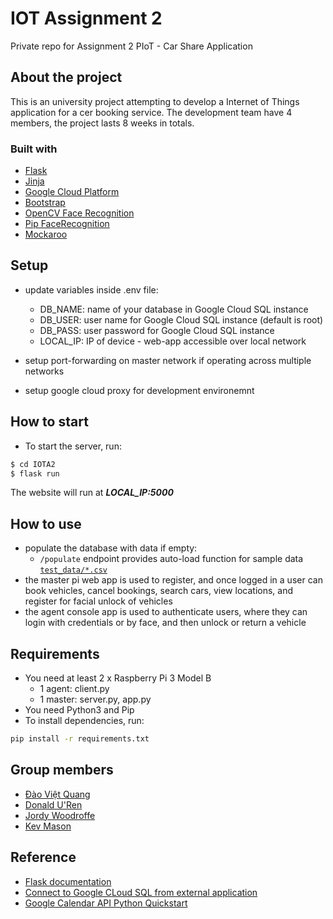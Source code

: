 # IOT Assignment 2
Private repo for Assignment 2 PIoT - Car Share Application

## About the project
[](https://github.com/jordanwoodroffe/IOTA2/blob/develop/wiki/app%20screen_shoot.png)
This is an university project attempting to develop a Internet of Things application for a cer booking service. The development team have 4 members, the project lasts 8 weeks in totals.

### Built with
- [Flask](https://palletsprojects.com/p/flask/)
- [Jinja](https://jinja.palletsprojects.com/en/2.11.x/)
- [Google Cloud Platform](https://cloud.google.com/)
- [Bootstrap](https://getbootstrap.com/)
- [OpenCV Face Recognition](https://pypi.org/project/opencv-python/)
- [Pip FaceRecognition](https://pypi.org/project/face-recognition/)
- [Mockaroo](https://mockaroo.com/)

## Setup
- update variables inside .env file:   
  - DB_NAME: name of your database in Google Cloud SQL instance
  - DB_USER: user name for Google Cloud SQL instance (default is root)
  - DB_PASS: user password for Google Cloud SQL instance
  - LOCAL_IP: IP of device - web-app accessible over local network

- setup port-forwarding on master network if operating across multiple networks

- setup google cloud proxy for development environemnt

## How to start
- To start the server, run:

```sh
$ cd IOTA2
$ flask run
```
The website will run at ***LOCAL_IP:5000***

## How to use
- populate the database with data if empty:
  - ```/populate``` endpoint provides auto-load function for sample data [```test_data/*.csv```](https://github.com/jordanwoodroffe/IOTA2/test_data)
- the master pi web app is used to register, and once logged in a user can book vehicles, cancel bookings, search cars, view locations, and register for facial unlock of vehicles
- the agent console app is used to authenticate users, where they can login with credentials or by face, and then unlock or return a vehicle

## Requirements
- You need at least 2 x Raspberry Pi 3 Model B
  - 1 agent: client.py
  - 1 master: server.py, app.py
- You need Python3 and Pip
- To install dependencies, run:
```sh
pip install -r requirements.txt
```

## Group members
- [Đào Việt Quang](https://github.com/DanDanDao)
- [Donald U'Ren](https://github.com/donald-uren)
- [Jordy Woodroffe](https://github.com/jordanwoodroffe)
- [Kev Mason](https://github.com/Evzy)

## Reference
- [Flask documentation](https://flask.palletsprojects.com/en/1.1.x/)
- [Connect to Google CLoud SQL from external application](https://cloud.google.com/sql/docs/mysql/connect-external-app)
- [Google Calendar API Python Quickstart](https://developers.google.com/calendar/quickstart/python)

